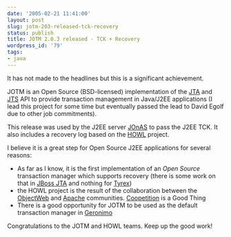 ```yaml
---
date: '2005-02-21 11:41:00'
layout: post
slug: jotm-203-released-tck-recovery
status: publish
title: JOTM 2.0.3 released - TCK + Recovery
wordpress_id: '79'
tags:
- java
---
```


It has not made to the headlines but this is a significant achievement.






JOTM is an Open Source (BSD-licensed) implementation of the [JTA](http://java.sun.com/products/jta/) and [JTS](http://java.sun.com/products/jts/) API to provide transaction management in Java/J2EE applications (I lead this project for some time but eventually passed the lead to David Egolf due to other job commitments).





This release was used by the J2EE server [JOnAS](http://jonas.objectweb.org/) to pass the J2EE TCK. It also includes a recovery log based on the [HOWL](http://howl.objectweb.org/) project.






I believe it is a great step for Open Source J2EE applications for several reasons:



  
  * As far as I know, it is the first implementation of an _Open Source_ transaction manager which supports recovery (there is some work on that in  [JBoss JTA](http://www.jboss.org/wiki/Wiki.jsp?page=JBossJTA) and nothing for [Tyrex](http://tyrex.sourceforge.net/))
  * the HOWL project is the result of the collaboration between the [ObjectWeb](http://www.objectweb.org/) and [Apache](http://www.apache.org/) communities. [Coopetition](http://www.jmesnil.net/weblog/2004/11/c-jdbc-wins-apachecon-derby-code.html) is a Good Thing
  * There is a good opportunity for JOTM to be used as the default transaction manager in [Geronimo](http://geronimo.apache.org)

Congratulations to the JOTM and HOWL teams. Keep up the good work!

